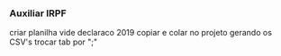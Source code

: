 ### Auxiliar IRPF

criar planilha vide declaraco 2019
copiar e colar no projeto gerando os CSV's trocar tab por ";"
